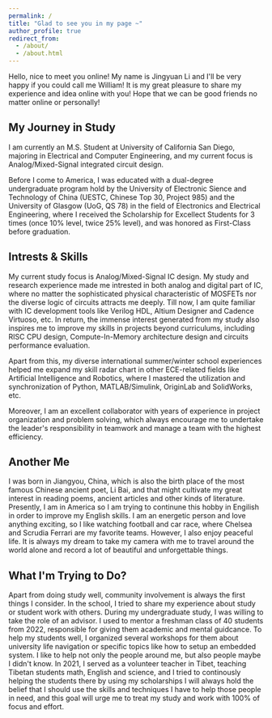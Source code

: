 ```yaml
---
permalink: /
title: "Glad to see you in my page ~"
author_profile: true
redirect_from: 
  - /about/
  - /about.html
---
```


Hello, nice to meet you online! My name is Jingyuan Li and I'll be very happy if you could call me William! It is my great pleasure to share my experience and idea online with you! Hope that we can be good friends no matter online or personally!

My Journey in Study
------
I am currently an M.S. Student at University of California San Diego, majoring in Electrical and Computer Engineering, and my current focus is Analog/Mixed-Signal integrated circuit design. 

Before I come to America, I was educated with a dual-degree undergraduate program hold by the University of Electronic Sience and Technology of China (UESTC, Chinese Top 30, Project 985) and the University of Glasgow (UoG, QS 78) in the field of Electronics and Electrical Engineering, where I received the Scholarship for Excellect Students for 3 times (once 10% level, twice 25% level), and was honored as First-Class before graduation.

Intrests & Skills
------
My current study focus is Analog/Mixed-Signal IC design. My study and research experience made me intrested in both analog and digital part of IC, where no matter the sophisticated physical characteristic of MOSFETs nor the diverse logic of circuits attracts me deeply. Till now, I am quite familiar with IC development tools like Verilog HDL, Altium Designer and Cadence Virtuoso, etc. In return, the immense interest generated from my study also inspires me to improve my skills in projects beyond curriculums, including RISC CPU design, Compute-In-Memory architecture design and circuits performance evaluation.

Apart from this, my diverse international summer/winter school experiences helped me expand my skill radar chart in other ECE-related fields like Artificial Intelligence and Robotics, where I mastered the utilization and synchronization of Python, MATLAB/Simulink, OriginLab and SolidWorks, etc.

Moreover, I am an excellent collaborator with years of experience in project organization and problem solving, which always encourage me to undertake the leader's responsibility in teamwork and manage a team with the highest efficiency.

Another Me
------
I was born in Jiangyou, China, which is also the birth place of the most famous Chinese ancient poet, Li Bai, and that might cultivate my  great interest in reading poems, ancient articles and other kinds of literature. Presently, I am in America so I am trying to continune this hobby in Engilish in order to improve my English skills. I am an energetic person and love anything exciting, so I like watching football and car race, where Chelsea and Scrudia Ferrari are my favorite teams. However, I also enjoy peaceful life. It is always my dream to take my camera with me to travel around the world alone and record a lot of beautiful and unforgettable things.

What I'm Trying to Do?
------
Apart from doing study well, community involvement is always the first things I consider. In the school, I tried to share my experience about study or student work with others. During my undergraduate study, I was willing to take the role of an advisor. I used to mentor a freshman class of 40 students from 2022, responsible for giving them academic and mental guidcance. To help my students well, I organized several workshops for them about university life navigation or specific topics like how to setup an embedded system. I like to help not only the people around me, but also people maybe I didn't know. In 2021, I served as a volunteer teacher in Tibet, teaching Tibetan students math, English and science, and I tried to continously helping the students there by using my scholarships I will always hold the belief that I should use the skills and techniques I have to help those people in need, and this goal will urge me to treat my study and work with 100% of focus and effort.